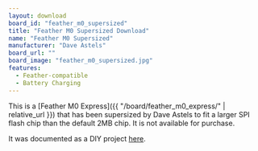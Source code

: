 ```yaml
---
layout: download
board_id: "feather_m0_supersized"
title: "Feather M0 Supersized Download"
name: "Feather M0 Supersized"
manufacturer: "Dave Astels"
board_url: ""
board_image: "feather_m0_supersized.jpg"
features:
  - Feather-compatible
  - Battery Charging
---
```


This is a [Feather M0 Express]({{ "/board/feather_m0_express/" | relative_url }}) that has been
supersized by Dave Astels to fit a larger SPI flash chip than the default 2MB chip. It is not
available for purchase.

It was documented as a DIY project [here](http://daveastels.com/feather-m0-express-supersizing.html).
